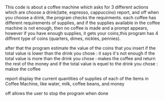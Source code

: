 This code is about a coffee machine which asks for 3 different actions which are choose a drink(latte, espresso, cappuccino) report, and off
when you choose a drink, the program checks the requirments. each coffee has different requirements of supplies, and if the supplies available in the coffee machine is not enough, then no coffee is made and a prompt appears, however if you have enough supplies, it gets your coins,this program has 4 diffrent type of coins (quarters, dimes, nickles, pennies).

after that the program estimate the value of  the coins that you insert
if the total value is lower than the drink you chose : it says it's not enough
if the total value is more than the drink you chose : makes the coffee and return the rest of the money
and if the total value is equel to the drink you chose : makse the coffee


report display the current quantities of supplies of each of the items in Coffee Machine, like water, milk, coffee beans, and money

off allows the user to stop the program when done

